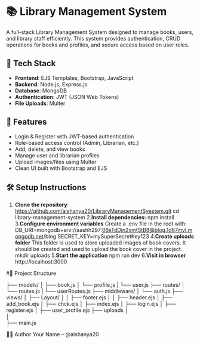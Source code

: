 # 📚 Library Management System
A full-stack Library Management System designed to manage books, users, and library staff efficiently. This system provides authentication, CRUD operations for books and profiles, and secure access based on user roles.

## 🚀 Tech Stack
- **Frontend**: EJS Templates, Bootstrap, JavaScript
- **Backend**: Node.js, Express.js
- **Database**: MongoDB
- **Authentication**: JWT (JSON Web Tokens)
- **File Uploads**: Multer

## 🔑 Features
- Login & Register with JWT-based authentication
- Role-based access control (Admin, Librarian, etc.)
- Add, delete, and view books
- Manage user and librarian profiles
- Upload images/files using Multer
- Clean UI built with Bootstrap and EJS

## 🛠️ Setup Instructions
1. **Clone the repository**:
 https://github.com/aishanya20/LibraryManagementSyestem.git
 cd library-management-system
2.**Install dependencies:**
npm install
3.**Configure environment variables**
   Create a .env file in the root with:
   DB_URI=mongodb+srv://aashh297:0BsTdDjn2xmtStB8@blog.1d67mvl.mongodb.net/blog
   SECRET_KEY=mySuperSecretKey123
4.**Create uploads folder**
   This folder is used to store uploaded images of book covers. It should be created and used to upload the book cover in the project.
   mkdir uploads
5.**Start the application**
   npm run dev
6.**Visit in browser**
   http://localhost:3000

#📂 Project Structure

├── models/
│   ├── book.js
│   └── profile.js
|   └── user.js
├── routes/
│   └── routes.js
|   └── userRoutes.js
├── middleware/
│   └── auth.js
├── views/
│   ├── Layout/
│   │   ├── footer.ejs
│   │   ├── header.ejs
│   ├── add_book.ejs
│   ├── chck.ejs
│   ├── index.ejs
│   ├── login.ejs
│   ├── register.ejs
│   ├── user_profile.ejs
├── uploads
│   
│   
├── main.js   

👩‍💻 Author
Your Name – @aishanya20

















